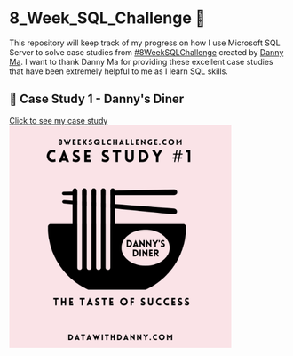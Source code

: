 # 8_Week_SQL_Challenge :muscle:
This repository will keep track of my progress on how I use Microsoft SQL Server to solve case studies from [#8WeekSQLChallenge](https://8weeksqlchallenge.com/) created by [Danny Ma](https://www.datawithdanny.com/).
I want to thank Danny Ma for providing these excellent case studies that have been extremely helpful to me as I learn SQL skills.


## :chopsticks: Case Study 1 - Danny's Diner
[Click to see my case study](case_study#1/README.md)
<img src="images/c1.png" width="400" />


